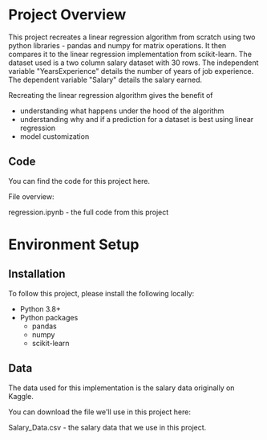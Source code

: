 # Project Overview
This project recreates a linear regression algorithm from scratch using two python libraries - pandas and numpy for matrix operations. It then compares it to the linear regression implementation from scikit-learn. The dataset used is a two column salary dataset with 30 rows. The independent variable "YearsExperience" details the number of years of job experience. The dependent variable "Salary" details the salary earned.

Recreating the linear regression algorithm gives the benefit of

* understanding what happens under the hood of the algorithm
* understanding why and if a prediction for a dataset is best using linear regression
* model customization

## Code
You can find the code for this project here.

File overview:

regression.ipynb - the full code from this project


# Environment Setup

## Installation
To follow this project, please install the following locally:

* Python 3.8+
* Python packages
  * pandas
  * numpy
  * scikit-learn

## Data

The data used for this implementation is the salary data originally on Kaggle.

You can download the file we'll use in this project here:

Salary_Data.csv - the salary  data that we use in this project.
